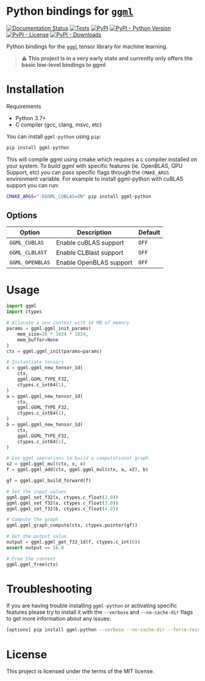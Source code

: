 # Python bindings for [`ggml`](https://github.com/ggerganov/ggml)

[![Documentation Status](https://readthedocs.org/projects/ggml-python/badge/?version=latest)](https://ggml-python.readthedocs.io/en/latest/?badge=latest)
[![Tests](https://github.com/abetlen/ggml-python/actions/workflows/test.yaml/badge.svg)](https://github.com/abetlen/ggml-python/actions/workflows/test.yaml)
[![PyPI](https://img.shields.io/pypi/v/ggml-python)](https://pypi.org/project/ggml-python/)
[![PyPI - Python Version](https://img.shields.io/pypi/pyversions/ggml-python)](https://pypi.org/project/ggml-python/)
[![PyPI - License](https://img.shields.io/pypi/l/ggml-python)](https://pypi.org/project/ggml-python/)
[![PyPI - Downloads](https://img.shields.io/pypi/dm/ggml-python)](https://pypi.org/project/ggml-python/)


Python bindings for the [`ggml`](https://github.com/ggerganov/ggml) tensor library for machine learning.

> **⚠️ This project is in a very early state and currently only offers the basic low-level bindings to ggml**

# Installation


Requirements
- Python 3.7+
- C compiler (gcc, clang, msvc, etc)

You can install `ggml-python` using `pip`:

```bash
pip install ggml-python
```

This will compile ggml using cmake which requires a c compiler installed on your system.
To build ggml with specific features (ie. OpenBLAS, GPU Support, etc) you can pass specific flags through the `CMAKE_ARGS` environment variable. For example to install ggml-python with cuBLAS support you can run:

```bash
CMAKE_ARGS="-DGGML_CUBLAS=ON" pip install ggml-python
```

## Options

| Option | Description | Default |
| --- | --- | --- |
| `GGML_CUBLAS` | Enable cuBLAS support | `OFF` |
| `GGML_CLBLAST` | Enable CLBlast support | `OFF` |
| `GGML_OPENBLAS` | Enable OpenBLAS support | `OFF` |

# Usage

```python
import ggml
import ctypes

# Allocate a new context with 16 MB of memory
params = ggml.ggml_init_params(
    mem_size=16 * 1024 * 1024,
    mem_buffer=None
)
ctx = ggml.ggml_init(params=params)

# Instantiate tensors
x = ggml.ggml_new_tensor_1d(
    ctx,
    ggml.GGML_TYPE_F32,
    ctypes.c_int64(1),
)
a = ggml.ggml_new_tensor_1d(
    ctx,
    ggml.GGML_TYPE_F32,
    ctypes.c_int64(1),
)
b = ggml.ggml_new_tensor_1d(
    ctx,
    ggml.GGML_TYPE_F32,
    ctypes.c_int64(1),
)

# Use ggml operations to build a computational graph
x2 = ggml.ggml_mul(ctx, x, x)
f = ggml.ggml_add(ctx, ggml.ggml_mul(ctx, a, x2), b)

gf = ggml.ggml_build_forward(f)

# Set the input values
ggml.ggml_set_f32(x, ctypes.c_float(2.0))
ggml.ggml_set_f32(a, ctypes.c_float(3.0))
ggml.ggml_set_f32(b, ctypes.c_float(4.0))

# Compute the graph
ggml.ggml_graph_compute(ctx, ctypes.pointer(gf))

# Get the output value
output = ggml.ggml_get_f32_1d(f, ctypes.c_int(0))
assert output == 16.0

# Free the context
ggml.ggml_free(ctx)
```

# Troubleshooting

If you are having trouble installing `ggml-python` or activating specific features please try to install it with the `--verbose` and `--no-cache-dir` flags to get more information about any issues:

```bash
[options] pip install ggml-python --verbose --no-cache-dir --force-reinstall --upgrade
```

# License

This project is licensed under the terms of the MIT license.
